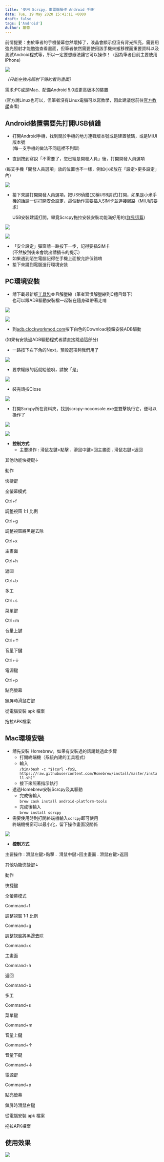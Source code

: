 ```yaml
---
title: '使用 Scrcpy，由電腦操作 Android 手機'
date: Tue, 19 May 2020 15:41:11 +0000
draft: false
tags: ['Android']
Author: 蘿蔔
---
```


前情提要：由於筆者的手機螢幕忽然壞掉了，液晶會顯示但沒有背光照亮，需要用強光照射才能勉強查看畫面，但筆者依然需要使用該手機來搬移裡面重要資料以及測試Android程式等，所以一定要想辦法讓它可以操作！  (因為筆者目前主要使用iPhone)

![](https://static.yiy.tw/media/blog/2020051917331789.jpg)

_（只能在強光照射下隱約看到畫面）_

  

需求:PC或是Mac、配備Android 5.0或更高版本的裝置

(官方說Linux也可以，但筆者沒有Linux電腦可以寫教學，因此建議您前往[官方教學](https://github.com/Genymobile/scrcpy)查看)

Android裝置需要先打開USB偵錯
-------------------

*   打開Android手機，找到關於手機的地方連戳版本號或是建置號碼，或是MIUI版本號  
    (每一支手機的做法不同這裡不列舉)

*   直到按到寫說「不需要了，您已經是開發人員」後，打開開發人員選項

(每支手機「開發人員選項」放的位置也不一樣，例如小米放在「設定>更多設定」內)

![](https://static.yiy.tw/media/blog/2020051915343656.jpg)

*   接下來請打開開發人員選項，把USB偵錯(又稱USB調試)打開，如果是小米手機的話請一併打開安全設定，這個動作需要插入SIM卡並連接網路（MIUI的要求）  
      
    USB安裝建議打開，畢竟Scrcpy拖拉安裝安裝功能滿好用的([詳見這篇](http://blog.steveyi.net/scrcpy-android-apk))

![](https://static.yiy.tw/media/blog/2020051915351328.jpg)

![](https://static.yiy.tw/media/blog/2020052609195565.jpg)

*   「安全設定」彈窗請一路按下一步，記得要插SIM卡  
    (不然按到後來會跳出請插卡的提示）
*   如果遇到陌生電腦記得在手機上面按允許偵錯唷
*   接下來請到電腦進行環境安裝

PC環境安裝
------

*   請下載最新版[工具包](https://github.com/Genymobile/scrcpy#windows)並且解壓縮（筆者習慣解壓縮到C槽目錄下）  
    也可以跟ADB驅動安裝檔一起裝在隨身碟帶著走唷

[![](https://static.yiy.tw/media/blog/2020051915360349.png)](https://github.com/Genymobile/scrcpy#windows)

![](https://static.yiy.tw/media/blog/2020051915362241.png)

*   到[adb.clockworkmod.com](https://adb.clockworkmod.com/)按下白色的Download按鈕安裝ADB驅動

(如果有安裝過ADB驅動程式者請直接跳過這部分)

*   一路按下右下角的Next，預設選項夠我們用了

![](https://static.yiy.tw/media/blog/2020051915363719.png)

*   要求權限的話就給他唄，請按「是」

![](https://static.yiy.tw/media/blog/2020051915371217.png)

*   裝完請按Close

![](https://static.yiy.tw/media/blog/2020051915371930.png)

*   打開Scrcpy所在資料夾，找到scrcpy-noconsole.exe並雙擊執行它，便可以操作了  
    

![](https://static.yiy.tw/media/blog/2020052000172131.png)

![](https://static.yiy.tw/media/blog/2020052000290950.png)

*   **控制方式**
    *   主要操作 : 滑鼠左鍵>點擊 .  滑鼠中鍵>回主畫面 . 滑鼠右鍵>返回

其他功能快捷鍵↓

動作

快捷鍵

全螢幕模式

Ctrl+f

調整視窗 1:1 比例

Ctrl+g

調整視窗將黑邊去除

Ctrl+x

主畫面

Ctrl+h 

返回

Ctrl+b

多工

Ctrl+s

菜單鍵

Ctrl+m

音量上鍵

Ctrl+↑

音量下鍵

Ctrl+↓ 

電源鍵

Ctrl+p

點亮螢幕

鎖屏時滑鼠右鍵

從電腦安裝 apk 檔案

拖拉APK檔案

Mac環境安裝
-------

*   請先安裝 Homebrew，如果有安裝過的話請跳過此步驟
    *   打開終端機（系統內建的工具程式）
    *   輸入  
        `/bin/bash -c "$(curl -fsSL https://raw.githubusercontent.com/Homebrew/install/master/install.sh)"`
    *   接下來照著指示執行
*   透過Homebrew安裝Scrcpy及其驅動
    *   完成後輸入  
        `brew cask install android-platform-tools`
    *   完成後輸入  
        `brew install scrcpy`
*   需要使用時則打開終端機輸入`scrcpy`即可使用  
    終端機視窗可以最小化，留下操作畫面沒關係

![](https://static.yiy.tw/media/blog/2020051915380923.png)

*   **控制方式**

主要操作 : 滑鼠左鍵>點擊 .  滑鼠中鍵>回主畫面 . 滑鼠右鍵>返回

其他功能快捷鍵↓

動作

快捷鍵

全螢幕模式

Command+f

調整視窗 1:1 比例

Command+g

調整視窗將黑邊去除

Command+x

主畫面

Command+h 

返回

Command+b

多工

Command+s

菜單鍵

Command+m

音量上鍵

Command+↑

音量下鍵

Command+↓ 

電源鍵

Command+p

點亮螢幕

鎖屏時滑鼠右鍵

從電腦安裝 apk 檔案

拖拉APK檔案

使用效果
----

![](https://static.yiy.tw/media/blog/2020051916163290.jpeg)